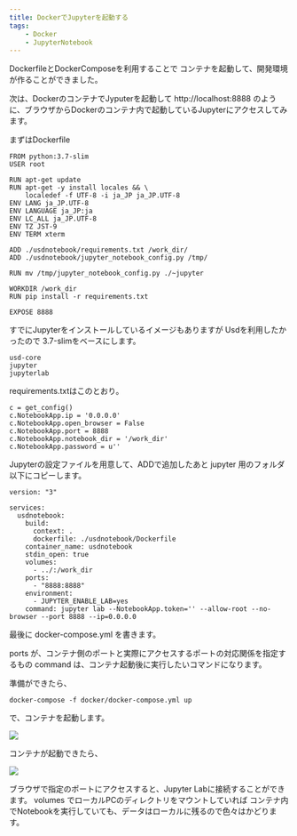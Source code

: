```yaml
---
title: DockerでJupyterを起動する
tags:
    - Docker
    - JupyterNotebook
---
```


DockerfileとDockerComposeを利用することで
コンテナを起動して、開発環境が作ることができました。

次は、DockerのコンテナでJyputerを起動して
http://localhost:8888
のように、ブラウザからDockerのコンテナ内で起動しているJupyterにアクセスしてみます。

まずはDockerfile

```
FROM python:3.7-slim
USER root

RUN apt-get update
RUN apt-get -y install locales && \
    localedef -f UTF-8 -i ja_JP ja_JP.UTF-8
ENV LANG ja_JP.UTF-8
ENV LANGUAGE ja_JP:ja
ENV LC_ALL ja_JP.UTF-8
ENV TZ JST-9
ENV TERM xterm

ADD ./usdnotebook/requirements.txt /work_dir/
ADD ./usdnotebook/jupyter_notebook_config.py /tmp/

RUN mv /tmp/jupyter_notebook_config.py ./~jupyter

WORKDIR /work_dir
RUN pip install -r requirements.txt

EXPOSE 8888
```

すでにJupyterをインストールしているイメージもありますが
Usdを利用したかったので 3.7-slimをベースにします。

```
usd-core
jupyter
jupyterlab
```
requirements.txtはこのとおり。

```
c = get_config()
c.NotebookApp.ip = '0.0.0.0'
c.NotebookApp.open_browser = False
c.NotebookApp.port = 8888
c.NotebookApp.notebook_dir = '/work_dir'
c.NotebookApp.password = u''
```

Jupyterの設定ファイルを用意して、ADDで追加したあと
jupyter 用のフォルダ以下にコピーします。

```
version: "3"

services:
  usdnotebook:
    build:
      context: .
      dockerfile: ./usdnotebook/Dockerfile
    container_name: usdnotebook
    stdin_open: true
    volumes:
      - ../:/work_dir
    ports:
      - "8888:8888"
    environment:
      - JUPYTER_ENABLE_LAB=yes
    command: jupyter lab --NotebookApp.token='' --allow-root --no-browser --port 8888 --ip=0.0.0.0
```

最後に docker-compose.yml を書きます。

ports が、コンテナ側のポートと実際にアクセスするポートの対応関係を指定するもの
command は、コンテナ起動後に実行したいコマンドになります。

準備ができたら、 
```
docker-compose -f docker/docker-compose.yml up 
```
で、コンテナを起動します。

![](https://gyazo.com/5cdf95114d90b2aefeb2d0ca2d01b464.png)

コンテナが起動できたら、

![](https://gyazo.com/faea323e2a5dea6056ba903dabbb9764.png)

ブラウザで指定のポートにアクセスすると、Jupyter Labに接続することができます。
volumes でローカルPCのディレクトリをマウントしていれば
コンテナ内でNotebookを実行していても、データはローカルに残るので色々はかどります。